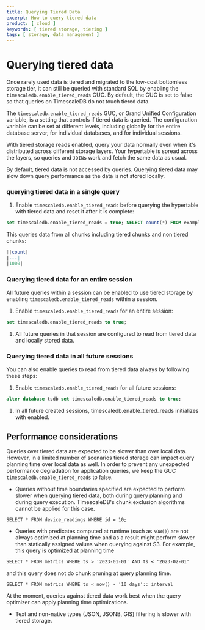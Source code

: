 ```yaml
---
title: Querying Tiered Data
excerpt: How to query tiered data
product: [ cloud ]
keywords: [ tiered storage, tiering ]
tags: [ storage, data management ]
---
```


# Querying tiered data

<!-- vale Google.Acronyms = NO -->
<!-- vale Google.Headings = NO -->

Once rarely used data is tiered and migrated to the low-cost bottomless storage tier, it can still be queried 
with standard SQL by enabling the `timescaledb.enable_tiered_reads` GUC. 
By default, the GUC is set to false so that queries on TimescaleDB do not touch tiered data.

The `timescaledb.enable_tiered_reads` GUC, or Grand Unified Configuration variable, is a setting 
that controls if tiered data is queried. The configuration variable can be set at different levels,
 including globally for the entire database server, for individual databases, and for individual 
sessions.

With tiered storage reads enabled, query your data normally even when it's distributed across different storage layers. Your hypertable is
spread across the layers, so queries and `JOIN`s work and fetch the same data as usual.

<!-- vale Google.Acronyms = YES -->

<Highlight type="warning">
By default, tiered data is not accessed by queries. Querying tiered data may slow down query performance as the data is not stored locally.     
</Highlight>


<Procedure>

### querying tiered data in a single query

1. Enable `timescaledb.enable_tiered_reads` before querying the hypertable with tiered data and reset it after it is complete:

```sql
set timescaledb.enable_tiered_reads = true; SELECT count(*) FROM example; set timescaledb.enable_tiered_reads = false;
```

This queries data from all chunks including tiered chunks and non tiered chunks: 

   ```sql
   ||count|
   |---|
   |1000|
   ```

</Procedure>



### Querying tiered data for an entire session

All future queries within a session can be enabled to use tiered storage by enabling `timescaledb.enable_tiered_reads` within a session. 

<Procedure>

1. Enable `timescaledb.enable_tiered_reads` for an entire session:

```sql
set timescaledb.enable_tiered_reads to true;
```

1. All future queries in that session are configured to read from tiered data and locally stored data.    

</Procedure>


### Querying tiered data in all future sessions

You can also enable queries to read from tiered data always by following these steps:

<Procedure>

1. Enable `timescaledb.enable_tiered_reads` for all future sessions:

```sql
alter database tsdb set timescaledb.enable_tiered_reads to true;
```

1.  In all future created sessions, timescaledb.enable_tiered_reads initializes with enabled. 

</Procedure>

## Performance considerations

Queries over tiered data are expected to be slower than over local data. However, in a limited number of scenarios tiered storage can impact query planning time over local data as well. In order to prevent any unexpected performance degradation for application queries, we keep the GUC `timescaledb.enable_tiered_reads` to false.

* Queries without time boundaries specified are expected to perform slower when querying tiered data, both during query planning and during query execution. TimescaleDB's chunk exclusion algorithms cannot be applied for this case.

```
SELECT * FROM device_readings WHERE id = 10;
```

* Queries with predicates computed at runtime (such as `NOW()`) are not always optimized at 
planning time and as a result might perform slower than statically assigned values when
 querying against S3.
For example, this query is optimized at planning time
```
SELECT * FROM metrics WHERE ts > '2023-01-01' AND ts < '2023-02-01' 
```

and this query does not do chunk pruning at query planning time.
```
SELECT * FROM metrics WHERE ts < now() - '10 days':: interval
```

At the moment, queries against tiered data work best when the query optimizer can apply 
planning time optimizations.

<!-- vale Google.Acronyms = NO -->
* Text and non-native types (JSON, JSONB, GIS) filtering is slower with tiered storage.
<!-- vale Google.Acronyms = YES -->

